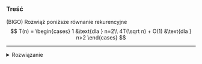 ### Treść
(BIGO)
Rozwiąż poniższe równanie rekurencyjne
$$
T(n) = \begin{cases}
1 &\text{dla } n=2\\
4T(\sqrt n) + O(1) &\text{dla } n>2
\end{cases}
$$

------
<details><summary>Rozwiązanie</summary>
<p>
Niech n>1

$$
n = 2^{2^k}, k\in \N\\
\begin{aligned}
T(2^{2^k}) &= 4T(2^{2^{k-1}})+O(1) = 4(4T(2^{2^{k-2}}) + O(1)) + O(1)\\
&= O(1) + 4O(1)+ 16O(1) + \dotsc + 4^k\cdot O(1) = O(4^k) = O((2^{k})^2)\\
T(n) &= O(\log^2 n)
\end{aligned}

$$

